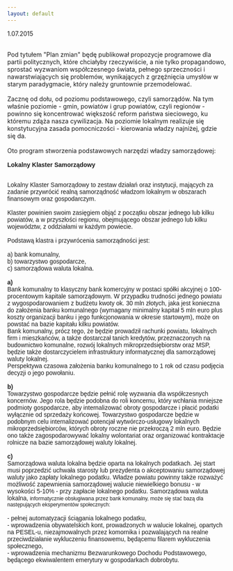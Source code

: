 ```yaml
---
layout: default
---
```


<!--223-->
1.07.2015<div><br></div><div>Pod tytułem "Plan zmian" będę publikował propozycje programowe dla partii politycznych, które chciałyby rzeczywiście, a nie tylko propagandowo, sprostać wyzwaniom współczesnego świata, pełnego sprzeczności i nawarstwiających się problemów, wynikających z grzęźnięcia umysłów w starym paradygmacie, który należy gruntownie przemodelować.</div><div><br></div><div>Zacznę od dołu, od poziomu podstawowego, czyli samorządów. Na tym właśnie poziomie - gmin, powiatów i grup powiatów, czyli regionów - powinno się koncentrować większość reform państwa sieciowego, ku któremu zdąża nasza cywilizacja. Na poziomie lokalnym realizuje się konstytucyjna zasada pomocniczości - kierowania władzy najniżej, gdzie się da.</div><div><br></div><div>Oto program stworzenia podstawowych narzędzi władzy samorządowej:</div><div><p style="margin: 0px; font-family: Helvetica;"><br></p><p style="margin: 0px; font-family: Helvetica;"><b>Lokalny Klaster Samorządowy</b></p>
<p style="margin: 0px; font-family: Helvetica; min-height: 14px;"><br></p>
<p style="margin: 0px; font-family: Helvetica;">Lokalny Klaster Samorządowy to zestaw działań oraz instytucji, mających za zadanie przywrócić realną samorządność władzom lokalnym w obszarach finansowym oraz gospodarczym.</p>
<p style="margin: 0px; font-family: Helvetica;"><br></p><p style="margin: 0px; font-family: Helvetica;">Klaster powinien swoim zasięgiem objąć z początku obszar jednego lub kilku powiatów, a w przyszłości regionu, obejmującego obszar jednego lub kilku województw, z oddziałami w każdym powiecie.</p>
<p style="margin: 0px; font-family: Helvetica; min-height: 14px;"><br></p>
<p style="margin: 0px; font-family: Helvetica;">Podstawą klastra i przywrócenia samorządności jest:&nbsp;</p>
<p style="margin: 0px; font-family: Helvetica; min-height: 14px;"><br></p>
<p style="margin: 0px; font-family: Helvetica;">a) bank komunalny,</p>
<p style="margin: 0px; font-family: Helvetica;">b) towarzystwo gospodarcze,</p>
<p style="margin: 0px; font-family: Helvetica;">c) samorządowa waluta lokalna.</p>
<p style="margin: 0px; font-family: Helvetica; min-height: 14px;"><br></p>
<p style="margin: 0px; font-family: Helvetica;"><b>a)</b></p>
<p style="margin: 0px; font-family: Helvetica;">Bank komunalny to klasyczny bank komercyjny w postaci spółki akcyjnej o 100-procentowym kapitale samorządowym. W przypadku trudności jednego powiatu z wygospodarowaniem z budżetu kwoty ok. 30 mln złotych, jaka jest konieczna do założenia banku komunalnego (wymagany minimalny kapitał 5 mln euro plus koszty organizacji banku i jego funkcjonowania w okresie startowym), może on powstać na bazie kapitału kilku powiatów.</p>
<p style="margin: 0px; font-family: Helvetica;">Bank komunalny, prócz tego, że będzie prowadził rachunki powiatu, lokalnych firm i mieszkańców, a także dostarczał tanich kredytów, przeznaczonych na budownictwo komunalne, rozwój lokalnych mikroprzedsiębiorstw oraz MSP, będzie także dostarczycielem infrastruktury informatycznej dla samorządowej waluty lokalnej.</p>
<p style="margin: 0px; font-family: Helvetica;">Perspektywa czasowa założenia banku komunalnego to 1 rok od czasu podjęcia decyzji o jego powołaniu.</p>
<p style="margin: 0px; font-family: Helvetica; min-height: 14px;"><br></p>
<p style="margin: 0px; font-family: Helvetica;"><b>b)</b></p>
<p style="margin: 0px; font-family: Helvetica;">Towarzystwo gospodarcze będzie pełnić rolę wyzwania dla współczesnych koncernów. Jego rola będzie podobna do roli koncernu, który wchłania mniejsze podmioty gospodarcze, aby internalizować obroty gospodarcze i płacić podatki wyłącznie od sprzedaży końcowej. Towarzystwo gospodarcze będzie w podobnym celu internalizować potencjał wytwórczo-usługowy lokalnych mikroprzedsiębiorców, których obroty roczne nie przekroczą 2 mln euro. Będzie ono także zagospodarowywać lokalny wolontariat oraz organizować kontraktacje rolnicze na bazie samorządowej waluty lokalnej.</p>
<p style="margin: 0px; font-family: Helvetica; min-height: 14px;"><br></p>
<p style="margin: 0px; font-family: Helvetica;"><b>c)</b></p>
<p style="margin: 0px; font-family: Helvetica;">Samorządowa waluta lokalna będzie oparta na lokalnych podatkach. Jej start musi poprzedzić uchwała starosty lub prezydenta o akceptowaniu samorządowej waluty jako zapłaty lokalnego podatku. Władze powiatu powinny także rozważyć możliwość zapewnienia samorządowej walucie niewielkiego bonusu - w wysokości 5-10% - przy zapłacie lokalnego podatku. Samorządowa waluta lokalna,&nbsp;<span style="font-size: 9pt;">informatycznie obsługiwana przez bank komunalny,</span><span style="font-size: 9pt;">&nbsp;może się stać bazą dla następujących eksperymentów społecznych:</span></p>
<p style="margin: 0px; font-family: Helvetica; min-height: 14px;"><br></p>
<p style="margin: 0px; font-family: Helvetica;">- pełnej automatyzacji ściągania lokalnego podatku,&nbsp;</p>
<p style="margin: 0px; font-family: Helvetica;">- wprowadzenia obywatelskich kont, prowadzonych w walucie lokalnej, opartych na PESEL-u, niezajmowalnych przez komornika i pozwalających na realne przeciwdziałanie wykluczeniu finansowemu, będącemu filarem wykluczenia społecznego,</p>
<p style="margin-top: 0px; margin-right: 0px; margin-left: 0px; font-family: Helvetica;">- wprowadzenia mechanizmu Bezwarunkowego Dochodu Podstawowego, będącego ekwiwalentem emerytury w gospodarkach dobrobytu.</p></div><div><br></div>